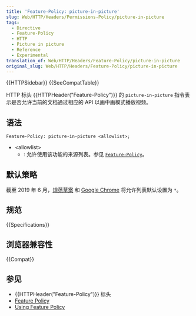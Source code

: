 ```yaml
---
title: 'Feature-Policy: picture-in-picture'
slug: Web/HTTP/Headers/Permissions-Policy/picture-in-picture
tags:
  - Directive
  - Feature-Policy
  - HTTP
  - Picture in picture
  - Reference
  - Experimental
translation_of: Web/HTTP/Headers/Feature-Policy/picture-in-picture
original_slug: Web/HTTP/Headers/Feature-Policy/picture-in-picture
---
```


{{HTTPSidebar}} {{SeeCompatTable}}

HTTP 标头 {{HTTPHeader("Feature-Policy")}} 的 `picture-in-picture` 指令表示是否允许当前的文档通过相应的 API 以画中画模式播放视频。

## 语法

```
Feature-Policy: picture-in-picture <allowlist>;
```

- \<allowlist>
  - : 允许使用该功能的来源列表。参见 [`Feature-Policy`](/zh-CN/docs/Web/HTTP/Headers/Feature-Policy#语法)。

## 默认策略

截至 2019 年 6 月，[规范草案](https://wicg.github.io/picture-in-picture/#feature-policy) 和 [Google Chrome](https://bugs.chromium.org/p/chromium/issues/detail?id=806249#c17) 将允许列表默认设置为 `*`。

## 规范

{{Specifications}}

## 浏览器兼容性

{{Compat}}

## 参见

- {{HTTPHeader("Feature-Policy")}} 标头
- [Feature Policy](/zh-CN/docs/Web/HTTP/Feature_Policy)
- [Using Feature Policy](/zh-CN/docs/Web/HTTP/Feature_Policy/Using_Feature_Policy)

